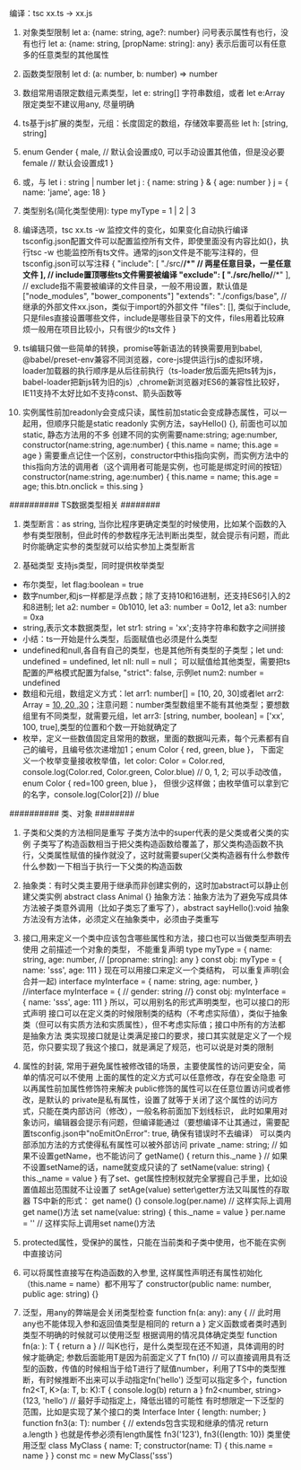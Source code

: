 <!--
 * @Author: your name
 * @Date: 2022-04-15 13:46:56
 * @LastEditTime: 2022-06-07 11:33:05
 * @LastEditors: yuzihan yuzihanyuzihan@163.com
 * @Description: 打开koroFileHeader查看配置 进行设置: https://github.com/OBKoro1/koro1FileHeader/wiki/%E9%85%8D%E7%BD%AE
 * @FilePath: /fe_interview/ts/ts.md
-->
编译：tsc xx.ts -> xx.js
1. 对象类型限制
let a: {name: string, age?: number} 问号表示属性有也行，没有也行
let a: {name: string, [propName: string]: any} 表示后面可以有任意多的任意类型的其他属性
2. 函数类型限制
let d: (a: number, b: number) => number
3. 数组常用语限定数组元素类型，let e: string[] 字符串数组，或者 let e:Array<string>
限定类型不建议用any, 尽量明确
4. ts基于js扩展的类型，元组：长度固定的数组，存储效率要高些
let h: [string, string]
5. enum Gender {
    male, // 默认会设置成0, 可以手动设置其他值，但是没必要
    female // 默认会设置成1
}
6. 或，与
let i : string | number
let j : { name: string } & { age: number }
j = {
    name: 'jame',
    age: 18
}
7. 类型别名(简化类型使用): type myType = 1 | 2 | 3
8. 编译选项，tsc xx.ts -w 监控文件的变化，如果变化自动执行编译
tsconfig.json配置文件可以配置监控所有文件，即使里面没有内容比如{}，执行tsc -w 也能监控所有ts文件。通常的json文件是不能写注释的，但tsconfig.json可以写注释
{
    "include": [
        "./src/**/*" // 两星任意目录，一星任意文件
    ], // include置顶哪些ts文件需要被编译
    "exclude": [
        "./src/hello/**/*"
    ], // exclude指不需要被编译的文件目录，一般不用设置，默认值是["node_modules", "bower_components"]
    "extends": "./configs/base", // 继承的外部文件xx.json，类似于import的外部文件
    "files": [], 类似于include, 只是files直接设置哪些文件，include是哪些目录下的文件，files用着比较麻烦一般用在项目比较小，只有很少的ts文件
}

9. ts编辑只做一些简单的转换，promise等新语法的转换需要用到babel, @babel/preset-env兼容不同浏览器，core-js提供运行js的虚拟环境， loader加载器的执行顺序是从后往前执行（ts-loader放后面先把ts转为js，babel-loader把新js转为旧的js）,chrome新浏览器对ES6的兼容性比较好， IE11支持不太好比如不支持const、箭头函数等

10. 实例属性前加readonly会变成只读，属性前加static会变成静态属性，可以一起用，但顺序只能是static readonly
实例方法，sayHello() {}, 前面也可以加static, 静态方法用的不多
创建不同的实例需要name:string; age:number, constructor(name:string, age:number) { this.name = name; this.age = age }
需要重点记住一个区别，constructor中this指向实例，而实例方法中的this指向方法的调用者（这个调用者可能是实例，也可能是绑定时间的按钮）constructor(name:string, age:number) { this.name = name; this.age = age; this.btn.onclick = this.sing }

########## TS数据类型相关 ########
1. 类型断言：as string, 当你比程序更确定类型的时候使用，比如某个函数的入参有类型限制，但此时传的参数程序无法判断出类型，就会提示有问题，而此时你能确定实参的类型就可以给实参加上类型断言

2. 基础类型
支持js类型，同时提供枚举类型
- 布尔类型，let flag:boolean = true
- 数字number,和js一样都是浮点数；除了支持10和16进制，还支持ES6引入的2和8进制; let a2: number = 0b1010, let a3: number = 0o12, let a3: number = 0xa
- string,表示文本数据类型，let str1: string = 'xx';支持字符串和数字之间拼接
- 小结：ts一开始是什么类型，后面赋值也必须是什么类型
- undefined和null,各自有自己的类型，也是其他所有类型的子类型；let und: undefined = undefined, let nll: null = null； 可以赋值给其他类型，需要把ts配置的严格模式配置为false, "strict": false, 示例let num2: number = undefined
- 数组和元组，数组定义方式：let arr1: number[] = [10, 20, 30]或者let arr2: Array<number> = [10, 20 ,30](泛型写法)；注意问题：number类型数组里不能有其他类型；要想数组里有不同类型，就需要元组，let arr3: [string, number, boolean] = ['xx', 100, true],类型的位置和个数一开始就确定了
- 枚举，定义一些数值固定且常用的数据，里面的数据叫元素，每个元素都有自己的编号，且编号依次递增加1；enum Color { red, green, blue }， 下面定义一个枚举变量接收枚举值，let color: Color = Color.red, console.log(Color.red, Color.green, Color.blue) // 0, 1, 2; 可以手动改值，enum Color { red=100 green, blue }， 但很少这样做；由枚举值可以拿到它的名字，console.log(Color[2]) // blue


########## 类、对象 ########
1. 子类和父类的方法相同是重写
子类方法中的super代表的是父类或者父类的实例
子类写了构造函数相当于把父类构造函数给覆盖了，那父类构造函数不执行，父类属性赋值的操作就没了，这时就需要super(父类构造器有什么参数传什么参数)一下相当于执行一下父类的构造函数

2. 抽象类：有时父类主要用于继承而非创建实例的，这时加abstract可以静止创建父类实例
abstract class Animal {}
抽象方法：抽象方法为了避免写成具体方法被子类意外调用（比如子类忘了重写了），abstract sayHello():void 抽象方法没有方法体，必须定义在抽象类中，必须由子类重写

3. 接口,用来定义一个类中应该包含哪些属性和方法，接口也可以当做类型声明去使用
之前描述一个对象的类型， 不能重复声明
type myType = {
    name: string,
    age: number,
    // [propname: string]: any
}
const obj: myType = {
    name: 'sss',
    age: 111
}
现在可以用接口来定义一个类结构， 可以重复声明(会合并一起)
interface myInterface = {
    name: string,
    age: number,
}
//interface myInterface = {
//    gender: string
//}
const obj: myInterface = {
    name: 'sss',
    age: 111
}
所以，可以用别名的形式声明类型，也可以接口的形式声明
接口可以在定义类的时候限制类的结构（不考虑实际值），类似于抽象类（但可以有实质方法和实质属性），但不考虑实际值；接口中所有的方法都是抽象方法
类实现接口就是让类满足接口的要求，接口其实就是定义了一个规范，你只要实现了我这个接口，就是满足了规范，也可以说是对类的限制

4. 属性的封装, 常用于避免属性被修改错的场景，主要使属性的访问更安全，简单的情况可以不使用
上面的属性的定义方式可以任意修改，存在安全隐患
可以再属性前加属性修饰符来解决
public修饰的属性可以在任意位置访问或者修改，是默认的
private是私有属性，设置了就等于关闭了这个属性的访问方式，只能在类内部访问（修改），一般名称前面加下划线标识， 此时如果用对象访问，编辑器会提示有问题，但编译能通过（要想编译不让其通过，需要配置tsconfig.json中"noEmitOnError": true, 确保有错误时不去编译）
可以类内部添加方法的方式使得私有属性可以被外部访问
private _name: string;
// 如果不设置getName，也不能访问了
getName() {
    return this._name
}
// 如果不设置setName的话，name就变成只读的了
setName(value: string) {
    this._name = value
}
有了set、get属性控制权就完全掌握自己手里，比如设置值超出范围就不让设置了
setAge(value)
setter\getter方法又叫属性的存取器
TS中新的形式：
get name() {}
console.log(per.name) // 这样实际上调用get name()方法
set name(value: string) { this._name = value }
per.name = '' // 这样实际上调用set name()方法

5. protected属性，受保护的属性，只能在当前类和子类中使用，也不能在实例中直接访问

6. 可以将属性直接写在构造函数的入参里, 这样属性声明还有属性初始化（this.name = name）都不用写了
constructor(public name: number, public age: string) {}

7. 泛型，用any的弊端是会关闭类型检查
function fn(a: any): any { // 此时用any也不能体现入参和返回值类型是相同的
    return a 
}
定义函数或者类时遇到类型不明确的时候就可以使用泛型
根据调用的情况具体确定类型
function fn<T>(a: <T>): T { return a } // 叫K也行，是什么类型现在还不知道，具体调用的时候才能确定; 参数后面能用T是因为前面定义了T
fn(10)  // 可以直接调用具有泛型的函数，传值的时候相当于给T进行了赋值number，利用了TS中的类型推断，有时候推断不出来可以手动指定fn<string>('hello')
泛型可以指定多个，function fn2<T, K>(a: T, b: K):T {
    console.log(b)
    return a
}
fn2<number, string>(123, 'hello') // 最好手动指定上，降低出错的可能性
有时想限定一下泛型的范围，比如是实现了某个接口的类
Interface Inter {
    length: number;
}
function fn3<T extends Inter>(a: T): number { // extends包含实现和继承的情况
    return a.length
}
也就是传参必须有length属性
fn3('123'), fn3({length: 10})
类里使用泛型
class MyClass<T> {
    name: T;
    constructor(name: T) {
        this.name = name
    }
}
const mc = new MyClass<string>('sss')




